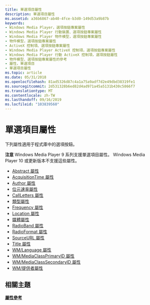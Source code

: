 ```yaml
---
title: 單選項目屬性
description: 單選項目屬性
ms.assetid: a36b6867-ab40-4fce-b3d0-149d53a9b87b
keywords:
- Windows Media Player，選項按鈕專案屬性
- Windows Media Player 行動裝置、選項按鈕專案屬性
- Windows Media Player 物件模型，選項按鈕專案屬性
- 物件模型，選項按鈕專案屬性
- ActiveX 控制項、選項按鈕專案屬性
- Windows Media Player ActiveX 控制項，選項按鈕專案屬性
- Windows Media Player 行動 ActiveX 控制項，選項按鈕屬性
- 物件模型、選項按鈕專案屬性的參考
- 屬性，單選項目
- 單選項目屬性
ms.topic: article
ms.date: 05/31/2018
ms.openlocfilehash: 81ad5326d87c4a1a75a9adf7d2e49dbd38319fe1
ms.sourcegitcommit: 2d531328b6ed82d4ad971a45a5131b430c5866f7
ms.translationtype: MT
ms.contentlocale: zh-TW
ms.lasthandoff: 09/16/2019
ms.locfileid: "103839560"
---
```

# <a name="radio-item-attributes"></a>單選項目屬性

下列屬性適用于程式庫中的選項按鈕。

**注意** Windows Media Player 9 系列支援單選項目屬性。 Windows Media Player 10 或更新版本不支援這些屬性。

-   [Abstract 屬性](abstract-attribute.md)
-   [AcquisitionTime 屬性](acquisitiontime-attribute.md)
-   [Author 屬性](author-attribute.md)
-   [位元速率屬性](bitrate-attribute.md)
-   [CallLetters 屬性](callletters-attribute.md)
-   [類型屬性](filetype-attribute.md)
-   [Frequency 屬性](frequency-attribute.md)
-   [Location 屬性](location-attribute.md)
-   [媒體屬性](mediatype-attribute.md)
-   [RadioBand 屬性](radioband-attribute.md)
-   [RadioFormat 屬性](radioformat-attribute.md)
-   [SourceURL 屬性](sourceurl-attribute.md)
-   [Title 屬性](title-attribute.md)
-   [WM/Language 屬性](wm-language-attribute.md)
-   [WM/MediaClassPrimaryID 屬性](wm-mediaclassprimaryid-attribute.md)
-   [WM/MediaClassSecondaryID 屬性](wm-mediaclasssecondaryid-attribute.md)
-   [WM/提供者屬性](wm-provider-attribute.md)

## <a name="related-topics"></a>相關主題

<dl> <dt>

[**屬性參考**](attribute-reference.md)
</dt> </dl>

 

 




